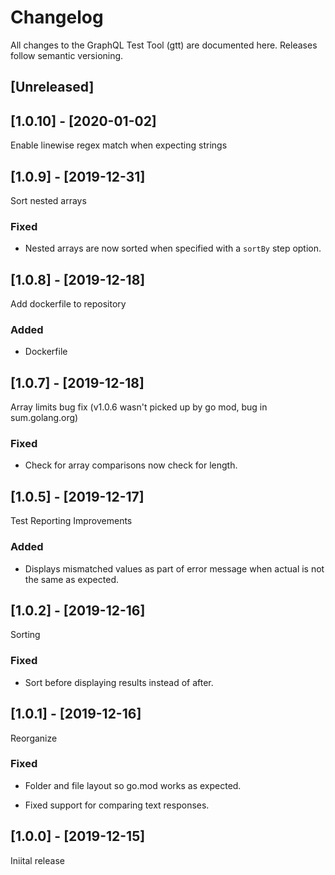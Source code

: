 # Changelog

All changes to the GraphQL Test Tool (gtt) are documented here. Releases follow semantic versioning.

## [Unreleased]

## [1.0.10] - [2020-01-02]

Enable linewise regex match when expecting strings

## [1.0.9] - [2019-12-31]

Sort nested arrays

### Fixed

- Nested arrays are now sorted when specified with a `sortBy` step option.

## [1.0.8] - [2019-12-18]

Add dockerfile to repository

### Added
- Dockerfile

## [1.0.7] - [2019-12-18]

Array limits bug fix (v1.0.6 wasn't picked up by go mod, bug in sum.golang.org)

### Fixed

- Check for array comparisons now check for length.

## [1.0.5] - [2019-12-17]

Test Reporting Improvements

### Added

- Displays mismatched values as part of error message when actual is not the same as expected.

## [1.0.2] - [2019-12-16]

Sorting

### Fixed

- Sort before displaying results instead of after.

## [1.0.1] - [2019-12-16]

Reorganize

### Fixed

- Folder and file layout so go.mod works as expected.

- Fixed support for comparing text responses.

## [1.0.0] - [2019-12-15]

Iniital release
